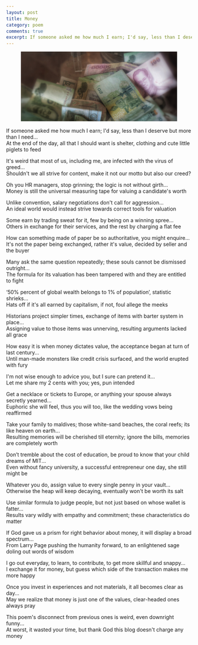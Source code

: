 ```yaml
---
layout: post
title: Money
category: poem
comments: true
excerpt: If someone asked me how much I earn; I'd say, less than I deserve but more than I need...  
---
```


<figure>
    <a href="/images/poem-money.jpg"><img src="/images/poem-money.jpg"></a>
</figure>


If someone asked me how much I earn; I'd say, less than I deserve but more than I need...    
At the end of the day, all that I should want is shelter, clothing and cute little piglets to feed


It's weird that most of us, including me, are infected with the virus of greed...  
Shouldn't we all strive for content, make it not our motto but also our creed?


Oh you HR managers, stop grinning; the logic is not without girth...    
Money is still the universal measuring tape for valuing a candidate's worth


Unlike convention, salary negotiations don't call for aggression...    
An ideal world would instead strive towards correct tools for valuation


Some earn by trading sweat for it, few by being on a winning spree...  
Others in exchange for their services, and the rest by charging a flat fee


How can something made of paper be so authoritative, you might enquire...    
It's not the paper being exchanged, rather it's value, decided by seller and the buyer


Many ask the same question repeatedly; these souls cannot be dismissed outright...  
The formula for its valuation has been tampered with and they are entitled to fight


‘50% percent of global wealth belongs to 1% of population’, statistic shrieks...  
Hats off if it's all earned by capitalism, if not, foul allege the meeks


Historians project simpler times, exchange of items with barter system in place...  
Assigning value to those items was unnerving, resulting arguments lacked all grace


How easy it is when money dictates value, the acceptance began at turn of last century...  
Until man-made monsters like credit crisis surfaced, and the world erupted with fury


I'm not wise enough to advice you, but I sure can pretend it...  
Let me share my 2 cents with you; yes, pun intended


Get a necklace or tickets to Europe, or anything your spouse always secretly yearned...  
Euphoric she will feel, thus you will too, like the wedding vows being reaffirmed


Take your family to maldives; those white-sand beaches, the coral reefs; its like heaven on earth...  
Resulting memories will be cherished till eternity; ignore the bills, memories are completely worth


Don’t tremble about the cost of education, be proud to know that your child dreams of MIT...  
Even without fancy university, a successful entrepreneur one day, she still might be


Whatever you do, assign value to every single penny in your vault...  
Otherwise the heap will keep decaying, eventually won't be worth its salt


Use similar formula to judge people, but not just based on whose wallet is fatter...  
Results vary wildly with empathy and commitment; these characteristics do matter


If God gave us a prism for right behavior about money, it will display a broad spectrum...  
From Larry Page pushing the humanity forward, to an enlightened sage doling out words of wisdom


I go out everyday, to learn, to contribute, to get more skillful and snappy...  
I exchange it for money, but guess which side of the transaction makes me more happy


Once you invest in experiences and not materials, it all becomes clear as day...  
May we realize that money is just one of the values, clear-headed ones always pray


This poem's disconnect from previous ones is weird, even downright funny...    
At worst, it wasted your time, but thank God this blog doesn't charge any money

